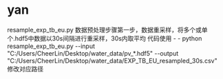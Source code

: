 # yan
resample_exp_tb_eu.py 数据预处理步骤第一步，数据重采样，将多个或单个.hdf5中数据以30s间隔进行重采样，30s内取平均
代码使用 - - python resample_exp_tb_eu.py --input "C:/Users/CheerLin/Desktop/water_data/pv_*.hdf5" --output "C:/Users/CheerLin/Desktop/water_data/EXP_TB_EU_resampled_30s.csv" 修改对应路径


